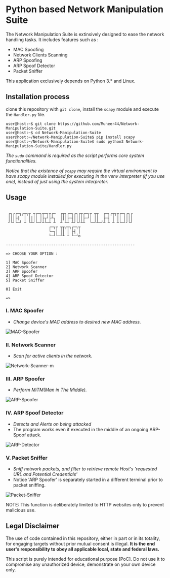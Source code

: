 # Python based Network Manipulation Suite


The Network Manipulation Suite is extinsively designed to ease the network handling tasks. 
It includes features such as :
- MAC Spoofing
- Network Clients Scanning
- ARP Spoofing
- ARP Spoof Detector
- Packet Sniffer 


This application exclusively depends on Python 3.* and Linux.


## Installation process
clone this repository with `git clone`, install the `scapy` module and execute the `Handler.py` file.
```
user@host:~$ git clone https://github.com/Muneer44/Network-Manipulation-Suite.git
user@host:~$ cd Network-Manipulation-Suite
user@host:~/Network-Manipulation-Suite$ pip install scapy
user@host:~/Network-Manipulation-Suite$ sudo python3 Network-Manipulation-Suite/Handler.py
```

*The `sudo` command is required as the script performs core system functionalities.*

*Notice that the existence of `scapy` may require the virtual environment to have scapy module installed for executing in the venv interpreter (if you use one),
instead of just using the system interpreter.*

## Usage
```
 
 ┌┐┌┌─┐┌┬┐┬ ┬┌─┐┬─┐┬┌─  ┌┬┐┌─┐┌┐┌┬┌─┐┬ ┬┬  ┌─┐┌┬┐┬┌─┐┌┐┌  
 │││├┤  │ ││││ │├┬┘├┴┐  │││├─┤││││├─┘│ ││  ├─┤ │ ││ ││││  
 ┘└┘└─┘ ┴ └┴┘└─┘┴└─┴ ┴  ┴ ┴┴ ┴┘└┘┴┴  └─┘┴─┘┴ ┴ ┴ ┴└─┘┘└┘  
                   ┌─┐┬ ┬┬┌┬┐┌─┐┬                         
                   └─┐│ ││ │ ├┤ │                         
                   └─┘└─┘┴ ┴ └─┘o                  
                                   
---------------------------------------------------------

=> CHOOSE YOUR OPTION : 

1] MAC Spoofer 
2] Network Scanner 
3] ARP Spoofer 
4] ARP Spoof Detector
5] Packet Sniffer 

0] Exit 

=>

```
### I. MAC Spoofer
- *Change device's MAC address to desired new MAC address.*

![MAC-Spoofer](https://user-images.githubusercontent.com/117259069/200348959-5992fa38-5199-4404-871c-c202b7039b8e.gif)

### II. Network Scanner
- *Scan for active clients in the network.*

![Network-Scanner-m](https://user-images.githubusercontent.com/117259069/200354111-be6f9163-c157-4f99-80df-7b8febfb03dc.gif)

### III. ARP Spoofer
- *Perform MiTM(Man in The Middle).*

![ARP-Spoofer](https://user-images.githubusercontent.com/117259069/200348952-fe250132-05fe-4dc4-8463-d1d45a628710.gif)

### IV. ARP Spoof Detector
- *Detects and Alerts on being attacked*
- The program works even if executed in the middle of an ongoing ARP-Spoof attack.

![ARP-Detector](https://user-images.githubusercontent.com/117259069/200347861-1aa659f0-5624-4c9c-85a5-3fdd5bf14365.gif)

### V. Packet Sniffer
- *Sniff network packets, and filter to retrieve remote Host's 'requested URL and Potential Credentials'*
- Notice 'ARP Spoofer' is separately started in a different terminal prior to packet sniffing.

![Packet-Sniffer](https://user-images.githubusercontent.com/117259069/200348965-f82ce63b-a873-436c-aafb-2e1947e41131.gif)

NOTE: This function is deliberately limited to HTTP websites only to prevent malicious use.


## Legal Disclaimer
The use of code contained in this repository, either in part or in its totality,
for engaging targets without prior mutual consent is illegal. **It is
the end user's responsibility to obey all applicable local, state and
federal laws.**

This script is purely intended for educational purpose [PoC]. Do not use it to compromise any unauthorized device, demonstrate on your own device only.
